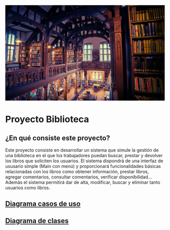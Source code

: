 <div align = “justify">
<img src = "../Imagenes/Biblioteca.jpeg">


# Proyecto Biblioteca

## ¿En qué consiste este proyecto?
Este proyecto consiste en desarrollar un sistema que simule la gestión de una biblioteca en el que los trabajadores puedan buscar, prestar y devolver los libros que soliciten los usuarios.
El sistema dispondrá de una interfaz de ususario simple (Main con menú) y proporcionará funcionalidades básicas relacionadas con los libros como obtener información, prestar libros, agregar comentarios, consultar comentarios, verificar disponibilidad...
Además el sistema permitirá dar de alta, modificar, buscar y eliminar tanto usuarios como libros.

## [Diagrama casos de uso](https://github.com/MiguelOvLo/ETS/blob/main/proyecto-biblioteca-main/Imagenes/Actores.jpg)

## [Diagrama de clases](https://github.com/MiguelOvLo/ETS/tree/main/proyecto-biblioteca-main/Diagrama%20de%20clases)

  
</div>
